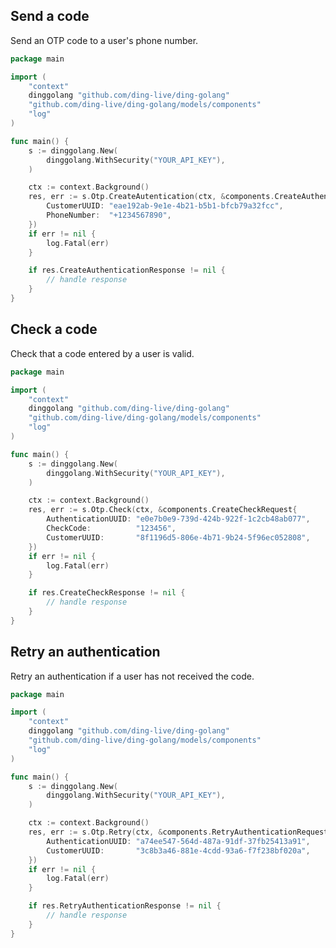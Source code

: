 <!-- Start SDK Example Usage -->

## Send a code
Send an OTP code to a user's phone number.

```go
package main

import (
	"context"
	dinggolang "github.com/ding-live/ding-golang"
	"github.com/ding-live/ding-golang/models/components"
	"log"
)

func main() {
	s := dinggolang.New(
		dinggolang.WithSecurity("YOUR_API_KEY"),
	)

	ctx := context.Background()
	res, err := s.Otp.CreateAutentication(ctx, &components.CreateAuthenticationRequest{
		CustomerUUID: "eae192ab-9e1e-4b21-b5b1-bfcb79a32fcc",
		PhoneNumber:  "+1234567890",
	})
	if err != nil {
		log.Fatal(err)
	}

	if res.CreateAuthenticationResponse != nil {
		// handle response
	}
}

```


## Check a code
Check that a code entered by a user is valid.

```go
package main

import (
	"context"
	dinggolang "github.com/ding-live/ding-golang"
	"github.com/ding-live/ding-golang/models/components"
	"log"
)

func main() {
	s := dinggolang.New(
		dinggolang.WithSecurity("YOUR_API_KEY"),
	)

	ctx := context.Background()
	res, err := s.Otp.Check(ctx, &components.CreateCheckRequest{
		AuthenticationUUID: "e0e7b0e9-739d-424b-922f-1c2cb48ab077",
		CheckCode:          "123456",
		CustomerUUID:       "8f1196d5-806e-4b71-9b24-5f96ec052808",
	})
	if err != nil {
		log.Fatal(err)
	}

	if res.CreateCheckResponse != nil {
		// handle response
	}
}

```


## Retry an authentication
Retry an authentication if a user has not received the code.

```go
package main

import (
	"context"
	dinggolang "github.com/ding-live/ding-golang"
	"github.com/ding-live/ding-golang/models/components"
	"log"
)

func main() {
	s := dinggolang.New(
		dinggolang.WithSecurity("YOUR_API_KEY"),
	)

	ctx := context.Background()
	res, err := s.Otp.Retry(ctx, &components.RetryAuthenticationRequest{
		AuthenticationUUID: "a74ee547-564d-487a-91df-37fb25413a91",
		CustomerUUID:       "3c8b3a46-881e-4cdd-93a6-f7f238bf020a",
	})
	if err != nil {
		log.Fatal(err)
	}

	if res.RetryAuthenticationResponse != nil {
		// handle response
	}
}

```
<!-- End SDK Example Usage -->